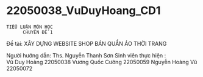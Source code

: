 # 22050038_VuDuyHoang_CD1

 	TIỂU LUẬN MÔN HỌC
          CHUYÊN ĐỀ 1
 Đề tài:
	XÂY DỰNG WEBSITE 
SHOP BÁN QUẦN ÁO THỜI TRANG


Người hướng dẫn: Ths. Nguyễn Thanh Sơn
Sinh viên thực hiện : 	
	Vũ Duy Hoàng		22050038
	Vương Quốc Cường	22050059
	Nguyễn Hoàng Vũ		22050072


